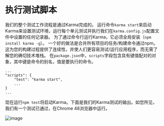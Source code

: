 # 执行测试脚本

我们的整个测试工作流程是通过Karma完成的。 运行命令`karma start`来启动Karma来设置测试环境，运行每个单元测试并执行我们在`karma.config.js`配置文件中设置的任何记录器。 为了通过命令行运行Karma，它必须全局安装（`npm install karma -g`）。
一个好的做法是合并所有项目的任务/构建命令通过npm。 这为您的构建过程提供了连续性，并使人们更容易测试/运行应用程序，而无需了解您的确切技术堆栈。 在`package.json`中，`scripts`字段包含具有键值配对的对象，其中键是命令的别名，值是要执行的命令。

```
...
"scripts": {
    "test": "karma start",
    ...
}
...

```

现在运行`npm test`将启动Karma。下面是我们的Karma测试的输出。如您所见，我们有一个测试已通过，在Chrome 48浏览器中运行。



![image](https://angular-2-training-book.rangle.io/handout/images/simple-output.png)